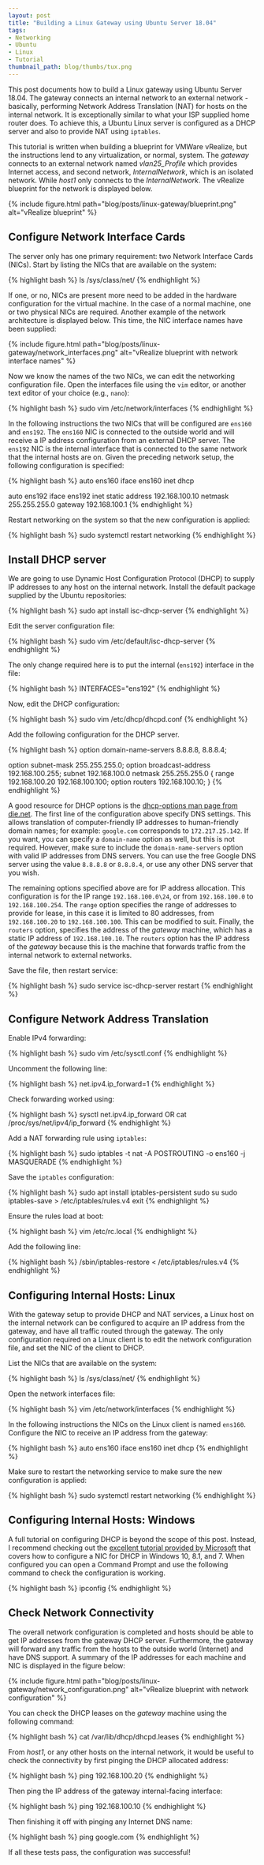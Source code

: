 ```yaml
---
layout: post
title: "Building a Linux Gateway using Ubuntu Server 18.04"
tags:
- Networking
- Ubuntu
- Linux
- Tutorial
thumbnail_path: blog/thumbs/tux.png
---
```


This post documents how to build a Linux gateway using Ubuntu Server 18.04. The gateway connects an internal network to an external network - basically, performing Network Address Translation (NAT) for hosts on the internal network. It is exceptionally similar to what your ISP supplied home router does. To achieve this, a Ubuntu Linux server is configured as a DHCP server and also to provide NAT using `iptables`. 

This tutorial is written when building a blueprint for VMWare vRealize, but the instructions lend to any virtualization, or normal, system. The _gateway_ connects to an external network named _vlan25_Profile_ which provides Internet access, and second network, _InternalNetwork_, which is an isolated network. While _host1_ only connects to the _InternalNetwork_. The vRealize blueprint for the network is displayed below.

{% include figure.html path="blog/posts/linux-gateway/blueprint.png" alt="vRealize blueprint" %}

## Configure Network Interface Cards

The server only has one primary requirement: two Network Interface Cards (NICs). Start by listing the NICs that are available on the system:

{% highlight bash %}
ls /sys/class/net/
{% endhighlight %}

If one, or no, NICs are present more need to be added in the hardware configuration for the virtual machine. In the case of a normal machine, one or two physical NICs are required. Another example of the network architecture is displayed below. This time, the NIC interface names have been supplied:

{% include figure.html path="blog/posts/linux-gateway/network_interfaces.png" alt="vRealize blueprint with network interface names" %}

Now we know the names of the two NICs, we can edit the networking configuration file. Open the interfaces file using the `vim` editor, or another text editor of your choice (e.g., `nano`):

{% highlight bash %}
sudo vim /etc/network/interfaces
{% endhighlight %}

In the following instructions the two NICs that will be configured are `ens160` and `ens192`. The `ens160` NIC is connected to the outside world and will receive a IP address configuration from an external DHCP server. The `ens192` NIC is the internal interface that is connected to the same network that the internal hosts are on. Given the preceding network setup, the following configuration is specified:

{% highlight bash %}
auto ens160
iface ens160 inet dhcp

auto ens192
iface ens192 inet static
    address 192.168.100.10
    netmask 255.255.255.0
    gateway 192.168.100.1
{% endhighlight %}

Restart networking on the system so that the new configuration is applied:

{% highlight bash %}
sudo systemctl restart networking
{% endhighlight %}

## Install DHCP server

We are going to use Dynamic Host Configuration Protocol (DHCP) to supply IP addresses to any host on the internal network. Install the default package supplied by the Ubuntu repositories:

{% highlight bash %}
sudo apt install isc-dhcp-server
{% endhighlight %}

Edit the server configuration file:

{% highlight bash %}
sudo vim /etc/default/isc-dhcp-server
{% endhighlight %}

The only change required here is to put the internal (`ens192`) interface in the file:

{% highlight bash %}
INTERFACES="ens192"
{% endhighlight %}

Now, edit the DHCP configuration:

{% highlight bash %}
sudo vim /etc/dhcp/dhcpd.conf
{% endhighlight %}

Add the following configuration for the DHCP server. 

{% highlight bash %}
option domain-name-servers 8.8.8.8, 8.8.8.4;

option subnet-mask 255.255.255.0;
option broadcast-address 192.168.100.255;
subnet 192.168.100.0 netmask 255.255.255.0 {
range 192.168.100.20 192.168.100.100;
option routers 192.168.100.10;
}
{% endhighlight %}

A good resource for DHCP options is the [dhcp-options man page from die.net](https://linux.die.net/man/5/dhcp-options). The first line of the configuration above specify DNS settings. This allows translation of computer-friendly IP addresses to human-friendly domain names; for example: `google.com` corresponds to `172.217.25.142`. If you want, you can specify a `domain-name` option as well, but this is not required. However, make sure to include the `domain-name-servers` option with valid IP addresses from DNS servers. You can use the free Google DNS server using the value `8.8.8.8` or `8.8.8.4`, or use any other DNS server that you wish.

The remaining options specified above are for IP address allocation. This configuration is for the IP range `192.168.100.0\24`, or from `192.168.100.0` to `192.168.100.254`. The `range` option specifies the range of addresses to provide for lease, in this case it is limited to 80 addresses, from `192.168.100.20` to `192.168.100.100`. This can be modified to suit. Finally, the `routers` option, specifies the address of the _gateway_ machine, which has a static IP address of `192.168.100.10`. The `routers` option has the IP address of the _gateway_ because this is the machine that forwards traffic from the internal network to external networks.

Save the file, then restart service:

{% highlight bash %}
sudo service isc-dhcp-server restart
{% endhighlight %}

## Configure Network Address Translation

Enable IPv4 forwarding:

{% highlight bash %}
sudo vim /etc/sysctl.conf
{% endhighlight %}

Uncomment the following line:

{% highlight bash %}
net.ipv4.ip_forward=1
{% endhighlight %}

Check forwarding worked using:

{% highlight bash %}
sysctl net.ipv4.ip_forward
OR
cat /proc/sys/net/ipv4/ip_forward
{% endhighlight %}

Add a NAT forwarding rule using `iptables`:

{% highlight bash %}
sudo iptables -t nat -A POSTROUTING -o ens160 -j MASQUERADE
{% endhighlight %}

Save the `iptables` configuration:

{% highlight bash %}
sudo apt install iptables-persistent
sudo su
sudo iptables-save > /etc/iptables/rules.v4
exit
{% endhighlight %}

Ensure the rules load at boot:

{% highlight bash %}
vim /etc/rc.local 
{% endhighlight %}

Add the following line:

{% highlight bash %}
/sbin/iptables-restore < /etc/iptables/rules.v4
{% endhighlight %}

## Configuring Internal Hosts: Linux

With the gateway setup to provide DHCP and NAT services, a Linux host on the internal network can be configured to acquire an IP address from the gateway, and have all traffic routed through the gateway. The only configuration required on a Linux client is to edit the network configuration file, and set the NIC of the client to DHCP.

List the NICs that are available on the system:

{% highlight bash %}
ls /sys/class/net/
{% endhighlight %}

Open the network interfaces file:

{% highlight bash %}
vim /etc/network/interfaces
{% endhighlight %}

In the following instructions the NICs on the Linux client is named `ens160`. Configure the NIC to receive an IP address from the gateway:

{% highlight bash %}
auto ens160
iface ens160 inet dhcp
{% endhighlight %}

Make sure to restart the networking service to make sure the new configuration is applied:

{% highlight bash %}
sudo systemctl restart networking
{% endhighlight %}

## Configuring Internal Hosts: Windows

A full tutorial on configuring DHCP is beyond the scope of this post. Instead, I recommend checking out the [excellent tutorial provided by Microsoft](https://support.microsoft.com/en-nz/help/15089/windows-change-tcp-ip-settings) that covers how to configure a NIC for DHCP in Windows 10, 8.1, and 7. When configured you can open a Command Prompt and use the following command to check the configuration is working.

{% highlight bash %}
ipconfig
{% endhighlight %}

## Check Network Connectivity

The overall network configuration is completed and hosts should be able to get IP addresses from the gateway DHCP server. Furthermore, the gateway will forward any traffic from the hosts to the outside world (Internet) and have DNS support. A summary of the IP addresses for each machine and NIC is displayed in the figure below:

{% include figure.html path="blog/posts/linux-gateway/network_configuration.png" alt="vRealize blueprint with network configuration" %}

You can check the DHCP leases on the _gateway_ machine using the following command:

{% highlight bash %}
cat /var/lib/dhcp/dhcpd.leases
{% endhighlight %}

From _host1_, or any other hosts on the internal network, it would be useful to check the connectivity by first pinging the DHCP allocated address:

{% highlight bash %}
ping 192.168.100.20
{% endhighlight %}

Then ping the IP address of the gateway internal-facing interface:

{% highlight bash %}
ping 192.168.100.10
{% endhighlight %}

Then finishing it off with pinging any Internet DNS name:

{% highlight bash %}
ping google.com
{% endhighlight %}

If all these tests pass, the configuration was successful!